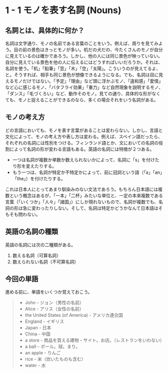 # 1 - 1 モノを表す名詞 (Nouns)

## 名詞とは、具体的に何か？

名詞は文字通り、モノの名前である言葉のことをいう。例えば、周りを見てみよう。目の前の景色はきっとモノが多い。机だの犬だの、今たくさんのモノが自分に見えているのは確かであろう。しかし、他の人には同じ景色が映っていない。自分に見えている景色を他の人に伝えるにはどうすればいいだろうか。それは、名詞を使う。「机」「鉛筆」「窓」「木」「空」「太陽」。こういうのが見えてるよ、と。そうすれば、相手も同じ景色が想像できるようになる。でも、名詞は目に見えるモノだけではない。「予定」「理由」など頭に浮かぶモノ、「違和感」「愛情」など心に感じるモノ、「バタフライ効果」「重力」など自然現象を説明するモノ、「ダンス」「毛づくろい」など、動作そのモノ。見ての通り、具体的な形がなくても、モノと捉えることができるのなら、多くの場合それをいう名詞がある。

## モノの考え方

どの言語においても、モノを表す言葉があることは変わらない。しかし、言語と文化によって、モノの考え方や表し方は変わる。例えば、スペイン語だったら、それぞれの名詞には性別をつける。フィンランド語とか、文においての名詞の役割によって名詞の形が変わる言語もある。英語の名詞には特徴が２つある。

- 一つは名詞が複数か単数か数えられないかによって、名詞に「s」を付けたり形を変えたりする。
- もう一つは、名詞が特定か不特定かによって、前に冠詞という語（「a」「an」「the」）を付けたりする。

これは日本人にとってあまり馴染みのない文法であろう。もちろん日本語には複数という概念はあるが、「一本」「二杯」みたいな単位と、一定の本来複数である言葉（「いくつか」「人々」「諸国」）にしか現れないもので、名詞が複数でも、名詞の形は急に変わったりしない。そして、名詞は特定かどうかなんて日本語はそもそも問わない。

## 英語の名詞の種類

英語の名詞には次の二種類がある。

1. 数える名詞（可算名詞）
2. 数えられない名詞（不可算名詞）

## 今回の単語

進める前に、単語をいくつか覚えておこう。

>- John - ジョン（男性の名前）
>- Alice - アリス（女性の名前）
>- the United States (of America) - アメリカ連合国
>- England - イギリス
>- Japan - 日本
>- China - 中国
>- a store - 商品を買える建物・サイト。お店。（レストランをいわない）
>- a ball - ボール。球。まり。
>- an apple - りんご
>- rice - 米（炊いたものも含む）
>- water - 水